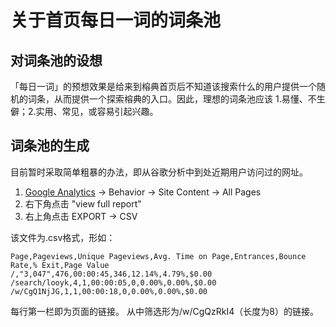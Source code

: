 # 关于首页每日一词的词条池

## 对词条池的设想
「每日一词」的预想效果是给来到榕典首页后不知道该搜索什么的用户提供一个随机的词条，从而提供一个探索榕典的入口。因此，理想的词条池应该 1.易懂、不生僻；2.实用、常见，或容易引起兴趣。

## 词条池的生成
目前暂时采取简单粗暴的办法，即从谷歌分析中到处近期用户访问过的网址。

1. [Google Analytics](analytics.google.com) -> Behavior -> Site Content -> All Pages
2. 右下角点击 "view full report"
3. 右上角点击 EXPORT -> CSV 

该文件为.csv格式，形如：

```
Page,Pageviews,Unique Pageviews,Avg. Time on Page,Entrances,Bounce Rate,% Exit,Page Value
/,"3,047",476,00:00:45,346,12.14%,4.79%,$0.00
/search/looyk,4,1,00:00:05,0,0.00%,0.00%,$0.00
/w/CgQ1NjJG,1,1,00:00:18,0,0.00%,0.00%,$0.00
```
每行第一栏即为页面的链接。
从中筛选形为/w/CgQzRkI4（长度为8）的链接。
